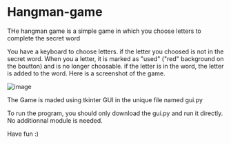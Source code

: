 # Hangman-game
THe hangman game is a simple game in which you choose letters to complete the secret word

You have a keyboard to choose letters. if the letter you choosed is not in the secret word. 
When you a letter, it is marked as "used" ("red" background on the boutton) and is no longer choosable. if the letter is in the word, the letter is added to the word.
Here is a screenshot of the game.

 ![image](https://github.com/Backslash0001/Hangman-game/assets/76887794/27e7a434-efde-4c99-8193-4ca07a8e423a)

The Game is maded using tkinter GUI in the unique file named gui.py

To run the program, you should only download the gui.py and run it directly. No additionnal module is needed.

Have fun :)
